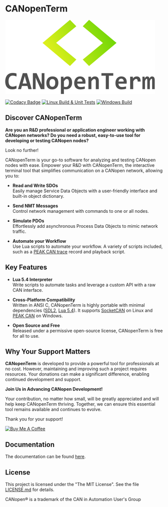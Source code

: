 # CANopenTerm

[![CANopenTerm](https://raw.githubusercontent.com/CANopenTerm/CANopenTerm/main/media/logo.svg)](https://raw.githubusercontent.com/CANopenTerm/CANopenTerm/main/media/logo.svg?raw=true "CANopenTerm")

[![Codacy Badge](https://app.codacy.com/project/badge/Grade/d0b16a90be6d4a59beafcabd727b2a2f)](https://app.codacy.com/gh/CANopenTerm/CANopenTerm/dashboard?utm_source=gh&utm_medium=referral&utm_content=&utm_campaign=Badge_grade)
[![Linux Build & Unit Tests](https://github.com/CANopenTerm/CANopenTerm/actions/workflows/linux.yml/badge.svg)](https://github.com/CANopenTerm/CANopenTerm/actions/workflows/linux.yml)
[![Windows Build](https://github.com/CANopenTerm/CANopenTerm/actions/workflows/windows.yml/badge.svg)](https://github.com/CANopenTerm/CANopenTerm/actions/workflows/windows.yml)

## Discover CANopenTerm

**Are you an R&D professional or application engineer working
with CANopen networks? Do you need a robust, easy-to-use tool
for developing or testing CANopen nodes?**

Look no further!

CANopenTerm is your go-to software for analyzing and testing
CANopen nodes with ease.  Empower your R&D with CANopenTerm,
the interactive terminal tool that simplifies communication
on a CANopen network, allowing you to:

- **Read and Write SDOs**  
  Easily manage Service Data Objects with a user-friendly
  interface and built-in object dictionary.

- **Send NMT Messages**  
  Control network management with commands to one or all nodes.

- **Simulate PDOs**  
  Effortlessly add asynchronous Process Data Objects to mimic
  network traffic.

- **Automate your Workflow**  
  Use Lua scripts to automate your workflow.  A variety of
  scripts included, such as a
  [PEAK CAN trace](https://www.peak-system.com/produktcd/Pdf/English/PEAK_CAN_TRC_File_Format.pdf)
  record and playback script.

## Key Features

- **Lua 5.4 Interpreter**  
  Write scripts to automate tasks and leverage a custom API with
  a raw CAN interface.

- **Cross-Platform Compatibility**  
  Written in ANSI C, CANopenTerm is highly portable with minimal
  dependencies ([SDL2](https://github.com/libsdl-org/SDL/tree/SDL2),
  [Lua 5.4](https://www.lua.org/about.html)). It supports
  [SocketCAN](https://www.kernel.org/doc/html/latest/networking/can.html)
  on Linux and [PEAK CAN](https://www.peak-system.com/) on Windows.

- **Open Source and Free**  
  Released under a permissive open-source license, CANopenTerm is
  free for all to use.

## Why Your Support Matters

**CANopenTerm** is developed to provide a powerful tool for professionals
at no cost.  However, maintaining and improving such a project requires
resources.  Your donations can make a significant difference, enabling
continued development and support.

**Join Us in Advancing CANopen Development!**

Your contribution, no matter how small, will be greatly appreciated and
will help keep CANopenTerm thriving. Together, we can ensure this essential
tool remains available and continues to evolve.

Thank you for your support!

[![Buy Me A Coffee](https://canopenterm.de/media/buy-me-a-coffee.png)](https://www.buymeacoffee.com/mupf.dev)

## Documentation

The documentation can be found [here](https://canopenterm.de).

## License

This project is licensed under the "The MIT License".  See the file
[LICENSE.md](LICENSE.md) for details.

CANopen® is a trademark of the CAN in Automation User's Group
